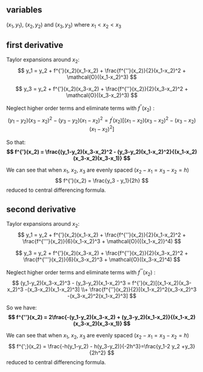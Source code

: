 ## variables
$(x_1,y_1)$, $(x_2,y_2)$ and $(x_3,y_3)$ where $x_1<x_2<x_3$

## first derivative
Taylor expansions around $x_2$:
$$
y_1 = y_2 + f^{'}(x_2)(x_1-x_2) + \frac{f^{''}(x_2)}{2}(x_1-x_2)^2 + \mathcal{O}((x_1-x_2)^3)
$$

$$
y_3 = y_2 + f^{'}(x_2)(x_3-x_2) + \frac{f^{''}(x_2)}{2}(x_3-x_2)^2 + \mathcal{O}((x_3-x_2)^3)
$$

​Neglect higher order terms and eliminate terms with $f^{''}(x_2)$ :
$$
(y_1-y_2)(x_3-x_2)^2 - (y_3-y_2)(x_1-x_2)^2 = f^{'}(x_2)[(x_1-x_2)(x_3-x_2)^2 -(x_3-x_2)(x_1-x_2)^2]
$$

So that:
**$$
f^{'}(x_2) = \frac{(y_1-y_2)(x_3-x_2)^2 - (y_3-y_2)(x_1-x_2)^2}{(x_1-x_2)(x_3-x_2)(x_3-x_1)}
$$**

We can see that when $x_1$, $x_2$, $x_3$ are evenly spaced ($x_2-x_1=x_3-x_2=h$)
$$
f^{'}(x_2) = \frac{y_3 - y_1}{2h}
$$
reduced to central differencing formula.

## second derivative
Taylor expansions around $x_2$:
$$
y_1 = y_2 + f^{'}(x_2)(x_1-x_2) + \frac{f^{''}(x_2)}{2}(x_1-x_2)^2 + \frac{f^{'''}(x_2)}{6}(x_1-x_2)^3 + \mathcal{O}({(x_1-x_2)}^4)
$$

$$
y_3 = y_2 + f^{'}(x_2)(x_3-x_2) + \frac{f^{''}(x_2)}{2}(x_3-x_2)^2 + \frac{f^{'''}(x_2)}{6}(x_3-x_2)^3 + \mathcal{O}((x_3-x_2)^4)
$$

​Neglect higher order terms and eliminate terms with $f^{'''}(x_2)$ :
$$
(y_1-y_2)(x_3-x_2)^3 - (y_3-y_2)(x_1-x_2)^3 = f^{'}(x_2)[(x_1-x_2)(x_3-x_2)^3 -(x_3-x_2)(x_1-x_2)^3] \\+ \frac{f^{''}(x_2)}{2}[(x_1-x_2)^2(x_3-x_2)^3 -(x_3-x_2)^2(x_1-x_2)^3]
$$

So we have:
**$$
f^{''}(x_2) = 2\frac{-(y_1-y_2)(x_3-x_2) + (y_3-y_2)(x_1-x_2)}{(x_1-x_2)(x_3-x_2)(x_3-x_1)}
$$**

We can see that when $x_1$, $x_2$, $x_3$ are evenly spaced ($x_2-x_1=x_3-x_2=h$)
$$
f^{';}(x_2) = \frac{-h(y_1-y_2) - h(y_3-y_2)}{-2h^3}=\frac{y_1-2 y_2 +y_3}{2h^2}
$$
reduced to central differencing formula.